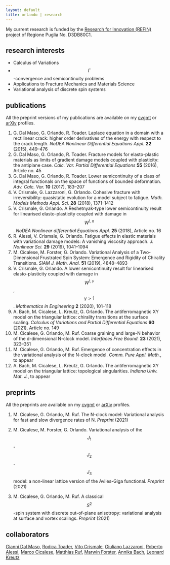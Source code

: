 ```yaml
---
layout: default
title: orlando | research
---
```



My current research is funded by the [Research for Innovation (REFIN)](https://www.refin.regione.puglia.it/pages/index) project of Regione Puglia No. D3DB80C1.

## research interests

- Calculus of Variations
- $$\Gamma$$-convergence and semicontinuity problems
- Applications to Fracture Mechanics and Materials Science
- Variational analysis of discrete spin systems


## publications

All the preprint versions of my publications are available on my [cvgmt](http://cvgmt.sns.it/person/1531/) or [arXiv](https://arxiv.org/a/orlando_g_1.html) profiles.

1. G. Dal Maso, G. Orlando, R. Toader. Laplace equation in a domain with a rectilinear crack: higher order derivatives of the energy with respect to the crack length. *NoDEA Nonlinear Differential Equations Appl.* **22** (2015), 449–476
2. G. Dal Maso, G. Orlando, R. Toader. Fracture models for elasto-plastic materials as limits of gradient damage models coupled with plasticity: the antiplane case. *Calc. Var. Partial Differential Equations* **55** (2016), Article no. 45
3. G. Dal Maso, G. Orlando, R. Toader. Lower semicontinuity of a class of integral functionals on the space of functions of bounded deformation. *Adv. Calc. Var.* **10** (2017), 183–207
4. V. Crismale, G. Lazzaroni, G. Orlando. Cohesive fracture with irreversibility: quasistatic evolution for a model subject to fatigue. *Math. Models Methods Appl. Sci.* **28** (2018), 1371–1412
5. V. Crismale, G. Orlando. A Reshetnyak-type lower semicontinuity result for linearised elasto-plasticity coupled with damage in $$W^{1,n}$$. *NoDEA Nonlinear differential Equations Appl.* **25** (2018), Article no. 16
6. R. Alessi, V. Crismale, G. Orlando. Fatigue effects in elastic materials with variational damage models: A vanishing viscosity approach. *J. Nonlinear Sci.* **29** (2019), 1041–1094
7. M. Cicalese, M. Forster, G. Orlando. Variational Analysis of a Two-Dimensional Frustrated Spin System: Emergence and Rigidity of Chirality Transitions. *SIAM J. Math. Anal.* **51** (2019), 4848–4893
8. V. Crismale, G. Orlando. A lower semicontinuity result for linearised elasto-plasticity coupled with damage in $$W^{1,\gamma}$$, $$\gamma > 1$$. *Mathematics in Engineering* **2** (2020), 101–118
9. A. Bach, M. Cicalese, L. Kreutz, G. Orlando. The antiferromagnetic XY model on the triangular lattice: chirality transitions at the surface scaling. *Calculus of Variations and Partial Differential Equations* **60** (2021), Article no. 149
10. M. Cicalese, G. Orlando, M. Ruf. Coarse graining and large-N behavior of the d-dimensional N-clock model. *Interfaces Free Bound.* **23** (2021), 323–351
11. M. Cicalese, G. Orlando, M. Ruf. Emergence of concentration effects in the variational analysis of the N-clock model. *Comm. Pure Appl. Math.*, to appear
12.  A. Bach, M. Cicalese, L. Kreutz, G. Orlando. The antiferromagnetic XY model on the triangular lattice: topological singularities. *Indiana Univ. Mat. J.*, to appear

## preprints

All the preprints are available on my [cvgmt](http://cvgmt.sns.it/person/1531/) or [arXiv](https://arxiv.org/a/orlando_g_1.html) profiles.

1. M. Cicalese, G. Orlando, M. Ruf. The N-clock model: Variational analysis for fast and slow divergence rates of N. *Preprint* (2021)

2. M. Cicalese, M. Forster, G. Orlando. Variational analysis of the $$J_1$$-$$J_2$$-$$J_3$$ model: a non-linear lattice version of the Aviles-Giga functional. *Preprint* (2021)
3. M. Cicalese, G. Orlando, M. Ruf. A classical $$S^2$$-spin system with discrete out-of-plane anisotropy: variational analysis at surface and vortex scalings. *Preprint* (2021)

## collaborators

[Gianni Dal Maso](https://people.sissa.it/~dalmaso/), [Rodica Toader](https://people.uniud.it/page/rodica.toader), [Vito Crismale](http://www.vitocrismale.info/index.html), [Giuliano Lazzaroni](https://web.math.unifi.it/users/lazzaroni/), [Roberto Alessi](https://robertoalessi.weebly.com/), [Marco Cicalese](https://www-m7.ma.tum.de/bin/view/Analysis/MarcoCicalese), [Matthias Ruf](https://people.epfl.ch/matthias.ruf/?lang=en), [Marwin Forster](https://www-m7.ma.tum.de/bin/view/Analysis/MarwinForster), [Annika Bach](https://www-m7.ma.tum.de/bin/view/Analysis/AnnikaBach), [Leonard Kreutz](https://www.uni-muenster.de/AMM/en/Friedrich/mitarbeiter/kreutz.html)